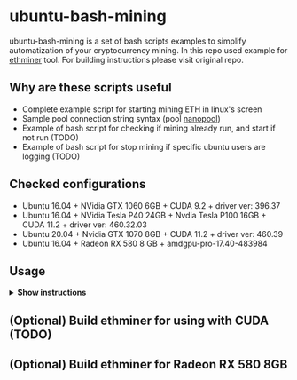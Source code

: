 # ubuntu-bash-mining

ubuntu-bash-mining is a set of bash scripts examples to simplify automatization of your cryptocurrency mining. In this repo used example for [ethminer](https://github.com/ethereum-mining/ethminer.git) tool. For building instructions please visit original repo.

## Why are these scripts useful

* Complete example script for starting mining ETH in linux's screen
* Sample pool connection string syntax (pool [nanopool](https://nanopool.org))
* Example of bash script for checking if mining already run, and start if not run (TODO)
* Example of bash script for stop mining if specific ubuntu users are logging (TODO)

## Checked configurations

* Ubuntu 16.04 + NVidia GTX 1060 6GB + CUDA 9.2 + driver ver: 396.37
* Ubuntu 16.04 + NVidia Tesla P40 24GB + Nvdia Tesla P100 16GB + CUDA 11.2 + driver ver: 460.32.03
* Ubuntu 20.04 + Nvidia GTX 1070 8GB + CUDA 11.2 + driver ver: 460.39
* Ubuntu 16.04 + Radeon RX 580 8 GB + amdgpu-pro-17.40-483984

## Usage

<details><summary><b>Show instructions</b></summary>
  
1. Open start_mining.sh script and change field [etherium address] to your real etherium address
2. Open check_mining.sh script and set actual path to variable SCRIPT_START_MINE

</details>

## (Optional) Build ethminer for using with CUDA (TODO)

## (Optional) Build ethminer for Radeon RX 580 8GB
